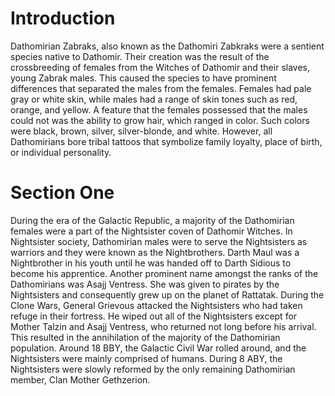 # Introduction
Dathomirian Zabraks, also known as the Dathomiri Zabkraks were a sentient species native to Dathomir.
Their creation was the result of the crossbreeding of females from the Witches of Dathomir and their slaves, young Zabrak males.
This caused the species to have prominent differences that separated the males from the females.
Females had pale gray or white skin, while males had a range of skin tones such as red, orange, and yellow.
A feature that the females possessed that the males could not was the ability to grow hair, which ranged in color.
Such colors were black, brown, silver, silver-blonde, and white.
However, all Dathomirians bore tribal tattoos that symbolize family loyalty, place of birth, or individual personality.

# Section One
During the era of the Galactic Republic, a majority of the Dathomirian females were a part of the Nightsister coven of Dathomir Witches.
In Nightsister society, Dathomirian males were to serve the Nightsisters as warriors and they were known as the Nightbrothers.
Darth Maul was a Nightbrother in his youth until he was handed off to Darth Sidious to become his apprentice.
Another prominent name amongst the ranks of the Dathomirians was Asajj Ventress.
She was given to pirates by the Nightsisters and consequently grew up on the planet of Rattatak.
During the Clone Wars, General Grievous attacked the Nightsisters who had taken refuge in their fortress.
He wiped out all of the Nightsisters except for Mother Talzin and Asajj Ventress, who returned not long before his arrival.
This resulted in the annihilation of the majority of the Dathomirian population.
Around 18 BBY, the Galactic Civil War rolled around, and the Nightsisters were mainly comprised of humans.
During 8 ABY, the Nightsisters were slowly reformed by the only remaining Dathomirian member, Clan Mother Gethzerion.